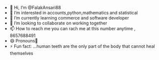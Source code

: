 - 👋 Hi, I’m @FalakAnsari88
- 👀 I’m interested in accounts,python,mathematics and statistical
- 🌱 I’m currently learning commerce and software developer
- 💞️ I’m looking to collaborate on  working together
- 📫 How to reach me you can rach me at this number anytime , 8657688491
- 😄 Pronouns🥇
- ⚡ Fun fact: ...human teeth are the only part of the body that cannot heal themselves

<!---
FalakAnsari88/FalakAnsari88 is a ✨ special ✨ repository because its `README.md` (this file) appears on your GitHub profile.
You can click the Preview link to take a look at your changes.
--->
